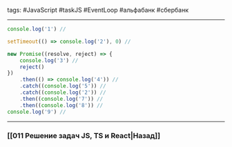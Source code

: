 tags: #JavaScript #taskJS #EventLoop #альфабанк #сбербанк 
___

```javascript
console.log('1') //

setTimeout(() => console.log('2'), 0) //

new Promise((resolve, reject) => {
	console.log('3') //
	reject()
})
	.then(() => console.log('4')) //
	.catch((console.log('5')) //
	.catch((console.log('2')) //
	.then((console.log('7')) //
	.then((console.log('8')) //
console.log('9') //
```

___
### [[011 Решение задач JS, TS и React|Назад]]
